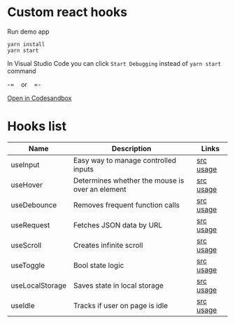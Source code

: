 # Custom react hooks

Run demo app
```
yarn install
yarn start
```
In Visual Studio Code you can click `Start Debugging` instead of `yarn start` command

-=    &nbsp;&nbsp; or &nbsp;&nbsp;   =-

[Open in Codesandbox](https://codesandbox.io/p/sandbox/react-hooks-9h73r8) 

# Hooks list

| Name | Description | Links |
| - | - | - |
| useInput | Easy way to manage controlled inputs | [src](src/hooks/useInput.js) [usage](src/pages/useInputTest.jsx) |
| useHover | Determines whether the mouse is over an element | [src](src/hooks/useHover.js) [usage](src/pages/useHoverTest.jsx) |
| useDebounce | Removes frequent function calls | [src](src/hooks/useDebounce.js) [usage](src/pages/useDebounceTest.jsx) |
| useRequest | Fetches JSON data by URL | [src](src/hooks/useRequest.js) [usage](src/pages/useRequestTest.jsx) |
| useScroll | Creates infinite scroll | [src](src/hooks/useScroll.js) [usage](src/pages/useScrollTest.jsx) |
| useToggle | Bool state logic | [src](src/hooks/useToggle.js) [usage](src/pages/useToggleTest.jsx) |
| useLocalStorage | Saves state in local storage | [src](src/hooks/useLocalStorage.js) [usage](src/pages/useLocalStorageTest.jsx) |
| useIdle | Tracks if user on page is idle | [src](src/hooks/useIdle.js) [usage](src/pages/useIdleTest.jsx) |

